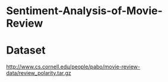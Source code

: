 # Sentiment-Analysis-of-Movie-Review

# Dataset

http://www.cs.cornell.edu/people/pabo/movie-review-data/review_polarity.tar.gz
